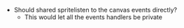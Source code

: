 - Should shared spritelisten to the canvas events directly?
  - This would let all the events handlers be private
